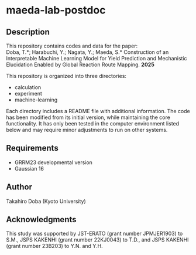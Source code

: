 # maeda-lab-postdoc

## Description
This repository contains codes and data for the paper:  
Doba, T.\*; Harabuchi, Y.; Nagata, Y.; Maeda, S.\* Construction of an Interpretable Machine Learning Model for Yield Prediction and Mechanistic Elucidation Enabled by Global Reaction Route Mapping. **2025**

This repository is organized into three directories:
- calculation
- experiment
- machine-learning

Each directory includes a README file with additional information.
The code has been modified from its initial version, while maintaining the core functionality.
It has only been tested in the computer environment listed below and may require minor adjustments to run on other systems.

## Requirements
- GRRM23 developmental version
- Gaussian 16

## Author
Takahiro Doba (Kyoto University)

## Acknowledgments
This study was supported by JST-ERATO (grant number JPMJER1903) to S.M., JSPS KAKENHI (grant number 22KJ0043) to T.D., and JSPS KAKENHI (grant number 23B203) to Y.N. and Y.H.
